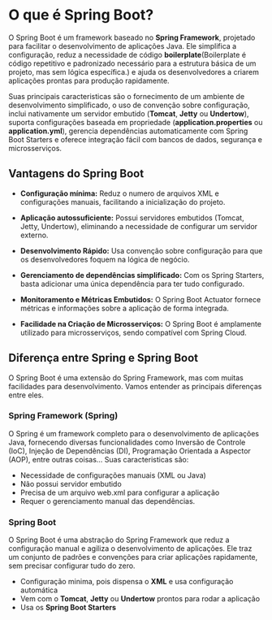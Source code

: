 # O que é Spring Boot?

O Spring Boot é um framework baseado no **Spring Framework**, projetado para facilitar o desenvolvimento de aplicações Java. Ele simplifica a configuração, reduz a necessidade de código **boilerplate**(Boilerplate é código repetitivo e padronizado necessário para a estrutura básica de um projeto, mas sem lógica específica.) e ajuda os desenvolvedores a criarem aplicações prontas para produção rapidamente.

Suas principais caracteristicas são o fornecimento de um ambiente de desenvolvimento simplificado, o uso de convenção sobre configuração, inclui nativamente um servidor embutido (**Tomcat**, **Jetty** ou **Undertow**), suporta configurações baseada em propriedade (**application.properties** ou **application.yml**), gerencia dependências automaticamente com Spring Boot Starters e oferece integração fácil com bancos de dados, segurança e microsserviços.

## Vantagens do Spring Boot

- **Configuração mínima:** Reduz o numero de arquivos XML e configurações manuais, facilitando a inicialização do projeto.

- **Aplicação autossuficiente:** Possui servidores embutidos (Tomcat, Jetty, Undertow), eliminando a necessidade de configurar um servidor externo.

- **Desenvolvimento Rápido:** Usa convenção sobre configuração para que os desenvolvedores foquem na lógica de negócio.

- **Gerenciamento de dependências simplificado:** Com os Spring Starters, basta adicionar uma única dependência para ter tudo configurado.

- **Monitoramento e Métricas Embutidos:** O Spring Boot Actuator fornece métricas e informações sobre a aplicação de forma integrada.

- **Facilidade na Criação de Microsserviços:** O Spring Boot é amplamente utilizado para microsserviços, sendo compatível com Spring Cloud.

## Diferença entre Spring e Spring Boot

O Spring Boot é uma extensão do Spring Framework, mas com muitas facilidades para desenvolvimento. Vamos entender as principais diferenças entre eles.

### Spring Framework (Spring)

O Spring é um framework completo para o desenvolvimento de aplicações Java, fornecendo diversas funcionalidades como Inversão de Controle (IoC), Injeção de Dependências (DI), Programação Orientada a Aspector (AOP), entre outras coisas... Suas caracteristicas são:

- Necessidade de configurações manuais (XML ou Java)
- Não possui servidor embutido
- Precisa de um arquivo web.xml para configurar a aplicação
- Requer o gerenciamento manual das dependências.

### Spring Boot

O Spring Boot é uma abstração do Spring Framework que reduz a configuração manual e agiliza o desenvolvimento de aplicações. Ele traz um conjunto de padrões e convenções para criar aplicações rapidamente, sem precisar configurar tudo do zero.

- Configuração minima, pois dispensa o **XML** e usa configuração automática
- Vem com o **Tomcat**, **Jetty** ou **Undertow** prontos para rodar a aplicação
- Usa os **Spring Boot Starters**
